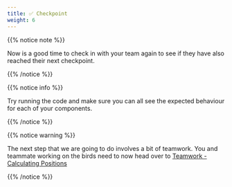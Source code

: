 ```yaml
---
title: ✅ Checkpoint
weight: 6
---
```


{{% notice note %}}

Now is a good time to check in with your team again to see if they have also reached their next checkpoint.

{{% /notice %}}

{{% notice info %}}

Try running the code and make sure you can all see the expected behaviour for each of your components.

{{% /notice %}}

{{% notice warning %}}

The next step that we are going to do involves a bit of teamwork. You and teammate working on the birds need to now head over to [Teamwork - Calculating Positions](../../teamwork/1_calculating_positions)

{{% /notice %}}

